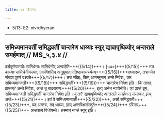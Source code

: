 ```yaml
---
title: ०४ टिप्पण्यः

---
```

- 5/13: E2: nivṛdhyeran

____________________________________________


## समिध्यमानवतीं समिद्धवतीं चान्तरेण धाय्याः स्युर् द्यावापृथिव्योर् अन्तराले समर्हणात् // MS_५,३.४ //

दर्शपूर्णमासयोः सामिधेन्यः सामिधेनीर् अन्वाहेति+++({5/14})+++। [५७०]+++({5/15})+++ तत्र काम्याः सामिधेनीकल्पाः, एकविंशतिम् अनुब्रूयात् प्रतिष्ठाकामस्येत्य्+++({5/16})+++एवमादयः, तत्रागमेन संख्या पूरणं वक्ष्यते+++({5/17})+++। तत्र संदेहः, किम् आगन्तूनाम् अन्ते निवेशः, उत समिध्यमानवतीं+++({5/18})+++ समिद्धवतीं+++({5/19})+++ चान्तरेण निवेश इति। किं तावत् प्राप्तम्? अन्ते निवेशः, अन्ते तु बादरायणः+++({5/20})+++, इत्य् अनेन न्यायेनेति। एवं प्राप्ते ब्रूमः, समिध्यमानवतीं समिद्धवतीं चान्तरेण निवेश इति। कुतः? द्यावापृथिव्योर् अन्तराले समर्हणात् संस्तवाद् इत्य् अर्थः+++({5/21})+++। इयं वै समिध्यमानवती+++({5/22})+++, असौ समिद्धवती+++({5/23})+++, यद् अन्तरा, तद् धाय्या, इत्य् अन्तरिक्षसंस्तुते+++({5/24})+++ ऽस्मिन्न्+++({5/25})+++ अन्तराले विधीयन्ते। तस्मान् नान्ते स्युर् इति।
